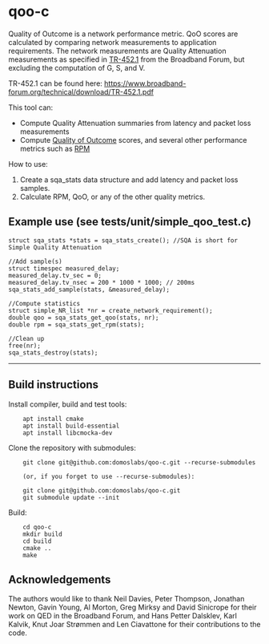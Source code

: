 # qoo-c

Quality of Outcome is a network performance metric.
QoO scores are calculated by comparing network measurements to application requirements.
The network measurements are Quality Attenuation measurements as specified in [TR-452.1](https://www.broadband-forum.org/pdfs/tr-452.1-1-0-0.pdf) from the Broadband Forum, but excluding the computation of G, S, and V.

TR-452.1 can be found here: https://www.broadband-forum.org/technical/download/TR-452.1.pdf

This tool can:

* Compute Quality Attenuation summaries from latency and packet loss measurements
* Compute [Quality of Outcome](https://www.ietf.org/id/draft-olden-ippm-qoo-00.html) scores, and several other performance metrics such as [RPM](https://datatracker.ietf.org/doc/draft-ietf-ippm-responsiveness/)

How to use:

1. Create a sqa_stats data structure and add latency and packet loss samples.
2. Calculate RPM, QoO, or any of the other quality metrics.

Example use (see tests/unit/simple_qoo_test.c)
---
    struct sqa_stats *stats = sqa_stats_create(); //SQA is short for Simple Quality Attenuation
    
    //Add sample(s)
    struct timespec measured_delay;
    measured_delay.tv_sec = 0;
    measured_delay.tv_nsec = 200 * 1000 * 1000; // 200ms
    sqa_stats_add_sample(stats, &measured_delay);
    
    //Compute statistics
    struct simple_NR_list *nr = create_network_requirement();
    double qoo = sqa_stats_get_qoo(stats, nr);
    double rpm = sqa_stats_get_rpm(stats);

    //Clean up
    free(nr);
    sqa_stats_destroy(stats);
---

## Build instructions

Install compiler, build and test tools:

        apt install cmake
        apt install build-essential
        apt install libcmocka-dev

Clone the repository with submodules:

        git clone git@github.com:domoslabs/qoo-c.git --recurse-submodules

        (or, if you forget to use --recurse-submodules):

        git clone git@github.com:domoslabs/qoo-c.git
        git submodule update --init 
        
Build:

        cd qoo-c
        mkdir build
        cd build
        cmake ..
        make

## Acknowledgements
The authors would like to thank Neil Davies, Peter Thompson, Jonathan Newton, Gavin Young, Al Morton, Greg Mirksy and David Sinicrope for their work on QED in the Broadband Forum, and Hans Petter Dalsklev, Karl Kalvik, Knut Joar Strømmen and Len Ciavattone for their contributions to the code.
